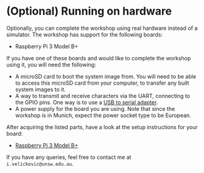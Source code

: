 # (Optional) Running on hardware

Optionally, you can complete the workshop using real hardware instead of a simulator. The workshop has support for the following boards:
* Raspberry Pi 3 Model B+
<!-- * Raspberry Pi 4 Model B+ -->

If you have one of these boards and would like to complete the workshop using it, you will need the following:
* A microSD card to boot the system image from. You will need to be able to access this microSD card from your computer, to transfer any built system images to it.
* A way to transmit and receive characters via the UART, connecting to the GPIO pins. One way is to use a <a href="https://www.jaycar.com.au/medias/sys_master/images/images/9677407715358/XC4464-arduino-compatible-usb-to-serial-adaptor-moduleImageMain-900.jpg" target="_blank">USB to serial adapter</a>.
* A power supply for the board you are using. Note that since the workshop is in Munich, expect the power socket type to be European.

After acquiring the listed parts, have a look at the setup instructions for your board:
* [Raspberry Pi 3 Model B+](./rpi3b.md)
<!-- * [Raspberry Pi 4 Model B+](./rpi4b.md) -->

If you have any queries, feel free to contact me at `i.velickovic@unsw.edu.au`.
